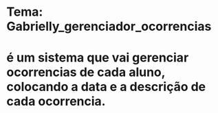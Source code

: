 # Tema: Gabrielly_gerenciador_ocorrencias
# é um sistema que vai gerenciar ocorrencias de cada aluno, colocando a data e a descrição de cada ocorrencia.